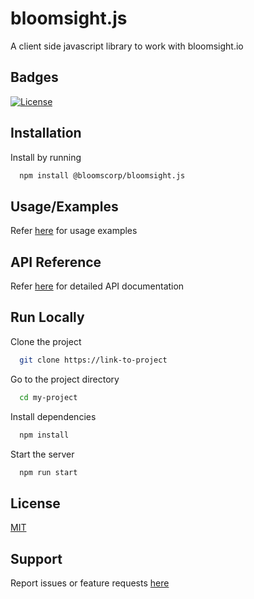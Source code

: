 # bloomsight.js

A client side javascript library to work with bloomsight.io

## Badges

[![ License](https://img.shields.io/badge/License-MIT-green.svg)](./LICENSE.md)

## Installation

Install by running

```bash
  npm install @bloomscorp/bloomsight.js
```
    
## Usage/Examples

Refer [here](./docs/USAGE) for usage examples

## API Reference

Refer [here](./docs/USAGE) for detailed API documentation


## Run Locally

Clone the project

```bash
  git clone https://link-to-project
```

Go to the project directory

```bash
  cd my-project
```

Install dependencies

```bash
  npm install
```

Start the server

```bash
  npm run start
```


## License

[MIT](./LICENSE.md)


## Support

Report issues or feature requests [here]()

